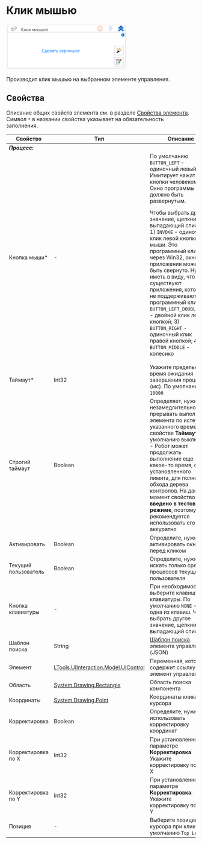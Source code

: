 # Клик мышью

![](<../../../.gitbook/assets/image (493) (1) (1).png>)

Производит клик мышью на выбранном элементе управления.

## Свойства
Описание общих свойств элемента см. в разделе [Свойства элемента](https://docs.primo-rpa.ru/primo-rpa/primo-studio/process/elements#svoistva-elementa).\
Символ `*` в названии свойства указывает на обязательность заполнения.

| Свойство             | Тип                                  | Описание                                            |
| -------------------- | ------------------------------------ | --------------------------------------------------- |
| ***Процесс:***       |  |  |
| Кнопка мыши\*        | -                                    | По умолчанию `BUTTON_LEFT` - одиночный левый клик. Имитирует нажатие кнопки человеком. Окно программы должно быть развернутым. <p>Чтобы выбрать другое значение, щелкните выпадающий список: 1) `INVOKE` - одиночный клик левой кнопкой мыши. Это программный клик через Win32, окно приложения может быть свернуто. Нужно иметь в виду, что существуют приложения, которые не поддерживают программный клик. 2) `BUTTON_LEFT_DOUBLECLICK` - двойной клик левой кнопкой;  3) `BUTTON_RIGHT` - одиночный клик правой кнопкой;  4) `BUTTON_MIDDLE` - колесико  </p>  |
| Таймаут\*            | Int32                                | Укажите предельное время ожидания завершения процесса (мс). По умолчанию `10000` |
| Строгий таймаут      | Boolean                              | Определяет, нужно ли незамедлительно прерывать выполнение элемента по истечении указанного времени в свойстве **Таймаут**. По умолчанию выключено - Робот может продолжать выполнение еще какое-то время, сверх установленного лимита, для полного обхода дерева контролов. На данный момент свойство **введено в тестовом режиме**, поэтому рекомендуется использовать его аккуратно |
| Активировать         | Boolean                              | Определите, нужно ли активировать окно перед кликом |
| Текущий пользователь | Boolean                              | Определите, нужно ли искать только среди процессов текущего пользователя |
| Кнопка клавиатуры    | -                                    | При необходимости выберите клавишу клавиатуры. По умолчанию `NONE` - ни одна из клавиш. Чтобы выбрать другое значение, щелкните выпадающий список |
| Шаблон поиска        | String                               | [Шаблон поиска](https://docs.primo-rpa.ru/primo-rpa/primo-studio/process/searchpatterns) элемента управления (JSON)            |
| Элемент              | [LTools.UIInteraction.Model.UIControl](https://docs.primo-rpa.ru/primo-rpa/g_elements/el_basic/els_uiinteraction/tipy-dannykh/uicontrol) | Переменная, которая содержит ссылку на элемент управления |
| Область              | [System.Drawing.Rectangle](https://learn.microsoft.com/ru-ru/dotnet/api/system.drawing.rectangle?view=netcore-3.0) | Область поиска компонента |
| Координаты           | [System.Drawing.Point](https://learn.microsoft.com/ru-RU/dotnet/api/system.drawing.point?view=net-6.0&viewFallbackFrom=windowsdesktop-3.1) | Координаты клика курсора |
| Корректировка        | Boolean                              | Определите, нужно ли использовать корректировку координат |
| Корректировка по X   | Int32                                | При установленном параметре **Корректировка**. Укажите корректировку по оси X |
| Корректировка по Y   | Int32                                | При установленном параметре **Корректировка**. Укажите корректировку по оси Y |
| Позиция              | -                                    | Выберите позицию курсора при клике. По умолчанию `Top Left` |


